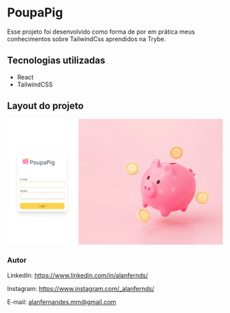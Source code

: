 # PoupaPig

Esse projeto foi desenvolvido como forma de por em prática meus conhecimentos sobre TailwindCss aprendidos na Trybe. 


## Tecnologias utilizadas
* React
* TailwindCSS




## Layout do projeto

![layout.png](/layout.jpeg)


### Autor

LinkedIn: https://www.linkedin.com/in/alanfernds/

Instagram: https://www.instagram.com/_alanfernds/

E-mail: alanfernandes.mm@gmail.com

